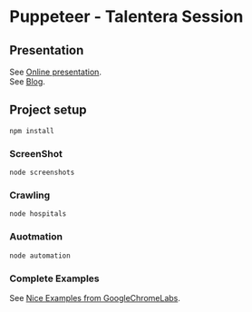 # Puppeteer - Talentera Session

## Presentation
See [Online presentation](https://www.canva.com/design/DAD-qfNFAPU/o_4FiccogEoJO2in2dBSqQ/view).
<br />
See [Blog](http://www.islamzatary.com/intro-to-puppeteer/).

## Project setup
```
npm install
```

### ScreenShot
```
node screenshots
```

### Crawling
```
node hospitals
```

### Auotmation
```
node automation
```

### Complete Examples
See [Nice Examples from GoogleChromeLabs](https://github.com/puppeteer/examples).
